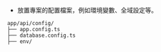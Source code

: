 * 放置專案的配置檔案，例如環境變數、全域設定等。

```
app/api/config/
├── app.config.ts
├── database.config.ts
├── env/

```
